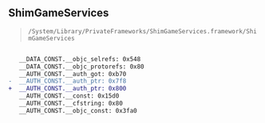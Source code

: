 ## ShimGameServices

> `/System/Library/PrivateFrameworks/ShimGameServices.framework/ShimGameServices`

```diff

   __DATA_CONST.__objc_selrefs: 0x548
   __DATA_CONST.__objc_protorefs: 0x80
   __AUTH_CONST.__auth_got: 0xb70
-  __AUTH_CONST.__auth_ptr: 0x7f8
+  __AUTH_CONST.__auth_ptr: 0x800
   __AUTH_CONST.__const: 0x15d0
   __AUTH_CONST.__cfstring: 0x80
   __AUTH_CONST.__objc_const: 0x3fa0

```
